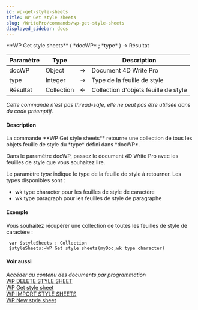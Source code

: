 ```yaml
---
id: wp-get-style-sheets
title: WP Get style sheets
slug: /WritePro/commands/wp-get-style-sheets
displayed_sidebar: docs
---
```


<!--REF #_command_.WP Get style sheets.Syntax-->**WP Get style sheets** ( *docWP* ; *type* ) -> Résultat<!-- END REF-->
<!--REF #_command_.WP Get style sheets.Params-->
| Paramètre | Type |  | Description |
| --- | --- | --- | --- |
| docWP | Object | &#8594;  | Document 4D Write Pro |
| type | Integer | &#8594;  | Type de la feuille de style |
| Résultat | Collection | &#8592; | Collection d'objets feuille de style |

<!-- END REF-->

*Cette commande n'est pas thread-safe, elle ne peut pas être utilisée dans du code préemptif.*


#### Description 

<!--REF #_command_.WP Get style sheets.Summary-->La commande **WP Get style sheets** retourne une collection de tous les objets feuille de style du *type* défini dans *docWP*.<!-- END REF-->

Dans le paramètre docWP, passez le document 4D Write Pro avec les feuilles de style que vous souhaitez lire.

Le paramètre *type* indique le type de la feuille de style à retourner. Les types disponibles sont :

* wk type character pour les feuilles de style de caractère
* wk type paragraph pour les feuilles de style de paragraphe

#### Exemple 

Vous souhaitez récupérer une collection de toutes les feuilles de style de caractère :

```4d
 var $styleSheets : Collection
 $styleSheets:=WP Get style sheets(myDoc;wk type character)
```

#### Voir aussi 

*Accéder au contenu des documents par programmation*  
[WP DELETE STYLE SHEET](wp-delete-style-sheet.md)  
[WP Get style sheet](wp-get-style-sheet.md)  
[WP IMPORT STYLE SHEETS](wp-import-style-sheets.md)  
[WP New style sheet](wp-new-style-sheet.md)  